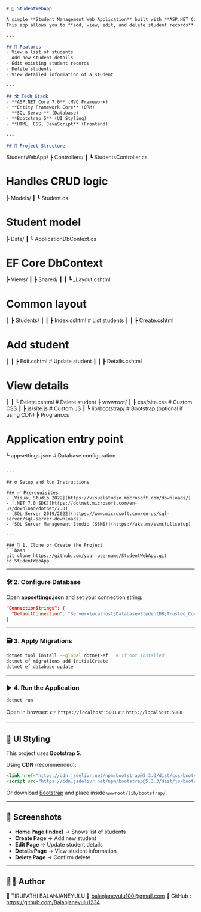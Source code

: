 ```markdown
# 📘 StudentWebApp

A simple **Student Management Web Application** built with **ASP.NET Core MVC** and **Entity Framework Core**.  
This app allows you to **add, view, edit, and delete student records** in a SQL Server database.  

---

## 🚀 Features
- View a list of students  
- Add new student details  
- Edit existing student records  
- Delete students  
- View detailed information of a student  

---

## 🛠️ Tech Stack
- **ASP.NET Core 7.0** (MVC Framework)  
- **Entity Framework Core** (ORM)  
- **SQL Server** (Database)  
- **Bootstrap 5** (UI Styling)  
- **HTML, CSS, JavaScript** (Frontend)  

---

## 📂 Project Structure
```

StudentWebApp/
┣ Controllers/
┃ ┗ StudentsController.cs  

# Handles CRUD logic
┣ Models/
┃ ┗ Student.cs  

# Student model
┣ Data/
┃ ┗ ApplicationDbContext.cs 

# EF Core DbContext
┣ Views/
┃ ┣ Shared/
┃ ┃ ┗ \_Layout.cshtml  

# Common layout
┃ ┣ Students/
┃ ┃ ┣ Index.cshtml               # List students
┃ ┃ ┣ Create.cshtml  

# Add student
┃ ┃ ┣ Edit.cshtml                # Update student
┃ ┃ ┣ Details.cshtml 

# View details
┃ ┃ ┗ Delete.cshtml              # Delete student
┣ wwwroot/
┃ ┣ css/site.css                 # Custom CSS
┃ ┣ js/site.js                   # Custom JS
┃ ┗ lib/bootstrap/               # Bootstrap (optional if using CDN)
┣ Program.cs                     

# Application entry point
┗ appsettings.json                # Database configuration

````

---

## ⚙️ Setup and Run Instructions

### ✅ Prerequisites
- [Visual Studio 2022](https://visualstudio.microsoft.com/downloads/)  
- [.NET 7.0 SDK](https://dotnet.microsoft.com/en-us/download/dotnet/7.0)  
- [SQL Server 2019/2022](https://www.microsoft.com/en-us/sql-server/sql-server-downloads)  
- [SQL Server Management Studio (SSMS)](https://aka.ms/ssmsfullsetup)  

---

### 🔧 1. Clone or Create the Project
```bash
git clone https://github.com/your-username/StudentWebApp.git
cd StudentWebApp
````

---

### 🛠️ 2. Configure Database

Open **appsettings.json** and set your connection string:

```json
"ConnectionStrings": {
  "DefaultConnection": "Server=localhost;Database=StudentDB;Trusted_Connection=True;TrustServerCertificate=True;"
}
```

---

### 🗃️ 3. Apply Migrations

```bash
dotnet tool install --global dotnet-ef   # if not installed
dotnet ef migrations add InitialCreate
dotnet ef database update
```

---

### ▶️ 4. Run the Application

```bash
dotnet run
```

Open in browser:
👉 `https://localhost:5001`
👉 `http://localhost:5000`

---

## 🎨 UI Styling

This project uses **Bootstrap 5**.

Using **CDN** (recommended):

```html
<link href="https://cdn.jsdelivr.net/npm/bootstrap@5.3.3/dist/css/bootstrap.min.css" rel="stylesheet">
<script src="https://cdn.jsdelivr.net/npm/bootstrap@5.3.3/dist/js/bootstrap.bundle.min.js"></script>
```

Or download [Bootstrap](https://getbootstrap.com/docs/5.3/getting-started/download/) and place inside `wwwroot/lib/bootstrap/`.

---

## 📸 Screenshots

* **Home Page (Index)** → Shows list of students
* **Create Page** → Add new student
* **Edit Page** → Update student details
* **Details Page** → View student information
* **Delete Page** → Confirm delete

---

## 🧑‍💻 Author

👤 TIRUPATHI BALANJANEYULU 
📧 balanjaneyulu100@gmail.com
🔗 GitHub : https://github.com/Balanjaneyulu1234
